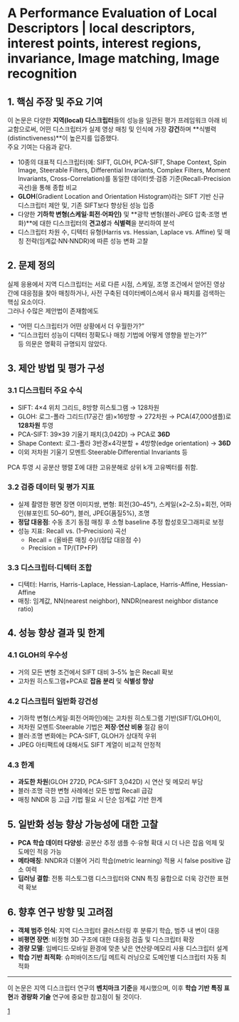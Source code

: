 # A Performance Evaluation of Local Descriptors | local descriptors, interest points, interest regions, invariance, Image matching, Image recognition

## 1. 핵심 주장 및 주요 기여  
이 논문은 다양한 **지역(local) 디스크립터**들의 성능을 일관된 평가 프레임워크 아래 비교함으로써, 어떤 디스크립터가 실제 영상 매칭 및 인식에 가장 **강건**하며 **식별력(distinctiveness)**이 높은지를 입증했다.  
주요 기여는 다음과 같다.  
- 10종의 대표적 디스크립터(예: SIFT, GLOH, PCA-SIFT, Shape Context, Spin Image, Steerable Filters, Differential Invariants, Complex Filters, Moment Invariants, Cross-Correlation)를 동일한 데이터셋·검증 기준(Recall-Precision 곡선)을 통해 종합 비교  
- **GLOH**(Gradient Location and Orientation Histogram)라는 SIFT 기반 신규 디스크립터 제안 및, 기존 SIFT보다 향상된 성능 입증  
- 다양한 **기하학 변형(스케일·회전·어파인)** 및 **광학 변형(블러·JPEG 압축·조명 변화)**에 대한 디스크립터의 **견고성**과 **식별력**을 분리하여 분석  
- 디스크립터 차원 수, 디텍터 유형(Harris vs. Hessian, Laplace vs. Affine) 및 매칭 전략(임계값·NN·NNDR)에 따른 성능 변화 고찰  

## 2. 문제 정의  
실제 응용에서 지역 디스크립터는 서로 다른 시점, 스케일, 조명 조건에서 얻어진 영상 간에 대응점을 찾아 매칭하거나, 사전 구축된 데이터베이스에서 유사 패치를 검색하는 핵심 요소이다.  
그러나 수많은 제안법이 존재함에도  
- “어떤 디스크립터가 어떤 상황에서 더 우월한가?”  
- “디스크립터 성능이 디텍터 정확도나 매칭 기법에 어떻게 영향을 받는가?”  
등 의문은 명확히 규명되지 않았다.  

## 3. 제안 방법 및 평가 구성

### 3.1 디스크립터 주요 수식  
- SIFT: 4×4 위치 그리드, 8방향 히스토그램 → 128차원  
- GLOH: 로그-폴라 그리드(17공간 셀)×16방향 → 272차원 → PCA(47,000샘플)로 **128차원** 투영  
- PCA-SIFT: 39×39 기울기 패치(3,042D) → PCA로 **36D**  
- Shape Context: 로그-폴라 3반경×4각분할 + 4방향(edge orientation) → **36D**  
- 이외 저차원 기울기 모멘트·Steerable·Differential Invariants 등  

PCA 투영 시 공분산 행렬 Σ에 대한 고유분해로 상위 k개 고유벡터를 취함.  

### 3.2 검증 데이터 및 평가 지표  
- 실제 촬영한 평면 장면 이미지쌍, 변형: 회전(30–45°), 스케일(×2–2.5)+회전, 어파인(뷰포인트 50–60°), 블러, JPEG(품질5%), 조명  
- **정답 대응점**: 수동 초기 동점 매칭 후 소형 baseline 추정 합성호모그래피로 보정  
- 성능 지표: Recall vs. (1–Precision) 곡선  
  - Recall = (올바른 매칭 수)/(정답 대응점 수)  
  - Precision = TP/(TP+FP)  

### 3.3 디스크립터·디텍터 조합  
- 디텍터: Harris, Harris-Laplace, Hessian-Laplace, Harris-Affine, Hessian-Affine  
- 매칭: 임계값, NN(nearest neighbor), NNDR(nearest neighbor distance ratio)  

## 4. 성능 향상 결과 및 한계

### 4.1 GLOH의 우수성  
- 거의 모든 변형 조건에서 SIFT 대비 3–5% 높은 Recall 확보  
- 고차원 히스토그램+PCA로 **잡음 분리** 및 **식별성 향상**  

### 4.2 디스크립터 일반화 강건성  
- 기하학 변형(스케일·회전·어파인)에는 고차원 히스토그램 기반(SIFT/GLOH)이,  
- 저차원 모멘트·Steerable 기법은 **저장·연산 비용** 절감 용이  
- 블러·조명 변화에는 PCA-SIFT, GLOH가 상대적 우위  
- JPEG 아티팩트에 대해서도 SIFT 계열이 비교적 안정적  

### 4.3 한계  
- **과도한 차원**(GLOH 272D, PCA-SIFT 3,042D) 시 연산 및 메모리 부담  
- 블러·조명 극한 변형 사례에선 모든 방법 Recall 급감  
- 매칭 NNDR 등 고급 기법 필요 시 단순 임계값 기반 한계  

## 5. 일반화 성능 향상 가능성에 대한 고찰  
- **PCA 학습 데이터 다양성**: 공분산 추정 샘플 수·유형 확대 시 더 나은 잡음 억제 및 도메인 적응 가능  
- **메타매칭**: NNDR과 더불어 거리 학습(metric learning) 적용 시 false positive 감소 여력  
- **딥러닝 결합**: 전통 히스토그램 디스크립터와 CNN 특징 융합으로 더욱 강건한 표현력 확보  

## 6. 향후 연구 방향 및 고려점  
- **객체 범주 인식**: 지역 디스크립터 클러스터링 후 분류기 학습, 범주 내 변이 대응  
- **비평면 장면**: 비정형 3D 구조에 대한 대응점 검출 및 디스크립터 확장  
- **경량 모델**: 임베디드·모바일 환경에 맞춘 낮은 연산량·메모리 사용 디스크립터 설계  
- **학습 기반 최적화**: 슈퍼바이즈드/딥 메트릭 러닝으로 도메인별 디스크립터 자동 최적화  

---  
이 논문은 지역 디스크립터 연구의 **벤치마크 기준**을 제시했으며, 이후 **학습 기반 특징 표현**과 **경량화 기술** 연구에 중요한 참고점이 될 것이다.

[1](https://ppl-ai-file-upload.s3.amazonaws.com/web/direct-files/attachments/22370781/1285b81e-3363-486e-9bd9-0ea9490331f1/A_performance_evaluation_of_local_descriptors.pdf)
